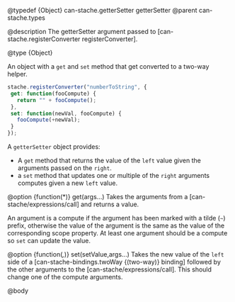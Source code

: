 @typedef {Object} can-stache.getterSetter getterSetter
@parent can-stache.types

@description The getterSetter argument passed to [can-stache.registerConverter registerConverter].

@type {Object}

An object with a `get` and `set` method that get converted to a two-way helper.

```javascript
stache.registerConverter("numberToString", {
 get: function(fooCompute) {
   return "" + fooCompute();
 },
 set: function(newVal, fooCompute) {
   fooCompute(+newVal);
 }
});
```


A `getterSetter` object provides:

 - A `get` method that returns the value
  of the `left` value given the arguments passed on the `right`.
 - a `set` method that updates one or multiple of the `right` arguments
   computes given a new `left` value.

@option {function(*)} get(args...) Takes the arguments from a [can-stache/expressions/call]
and returns a value.

An argument is a compute if the argument has been marked with a tilde (`~`) prefix, otherwise the
value of the argument is the same as the value of the corresponding scope property.
At least one argument should be a compute so `set` can update the value.

@option {function(*,*)} set(setValue,args...) Takes the new value of the `left` side of a
[can-stache-bindings.twoWay {(two-way)} binding] followed by the other arguments to the
[can-stache/expressions/call].  This should change one of the compute arguments.


@body
